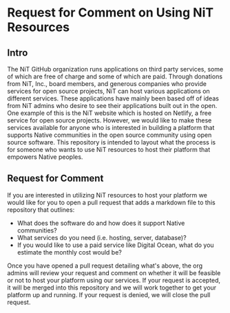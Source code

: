 # Request for Comment on Using NiT Resources

## Intro

The NiT GitHub organization runs applications on third party services, some of which are free of charge and some of which are paid. Through donations from NiT, Inc., board members, and generous companies who provide services for open source projects, NiT can host various applications on different services. These applications have mainly been based off of ideas from NiT admins who desire to see their applications built out in the open. One example of this is the NiT website which is hosted on Netlify, a free service for open source projects. However, we would like to make these services available for anyone who is interested in building a platform that supports Native communities in the open source community using open source software. This repository is intended to layout what the process is for someone who wants to use NiT resources to host their platform that empowers Native peoples.

## Request for Comment

If you are interested in utilizing NiT resources to host your platform we would like for you to open a pull request that adds a markdown file to this repository that outlines:

- What does the software do and how does it support Native communities?
- What services do you need (i.e. hosting, server, database)?
- If you would like to use a paid service like Digital Ocean, what do you estimate the monthly cost would be?

Once you have opened a pull request detailing what's above, the org admins will review your request and comment on whether it will be feasible or not to host your platform using our services. If your request is accepted, it will be merged into this repository and we will work together to get your platform up and running. If your request is denied, we will close the pull request.
